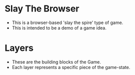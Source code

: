 # Slay The Browser
- This is a browser-based 'slay the spire' type of game.
- This is intended to be a demo of a game idea.

# Layers
- These are the building blocks of the Game.
- Each layer represents a specific piece of the game-state.

